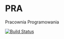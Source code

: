 # PRA
Pracownia Programowania

[![Build Status](https://travis-ci.org/Pplociennik/PRA.svg?branch=master)](https://travis-ci.org/Pplociennik/PRA)
